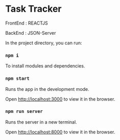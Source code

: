 # Task Tracker 

FrontEnd : REACTJS

BackEnd : JSON-Server

In the project directory, you can run:

### `npm i`
To install modules and dependencies.

### `npm start`
Runs the app in the development mode.

Open [http://localhost:3000](http://localhost:3000) to view it in the browser.

### `npm run server`
Runs the server in a new terminal.

Open [http://localhost:8000](http://localhost:8000) to view it in the browser.


